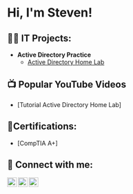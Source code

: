<h1>Hi, I'm Steven! </h1>

<h2>👨‍💻 IT Projects:</h2>

- <b>Active Directory Practice</b>
  - [Active Directory Home Lab](https://github.com/stevenjbit/ActiveDirectoryLab)

<h2>📺 Popular YouTube Videos</h2>

- [Tutorial Active Directory Home Lab]

<h2>👨Certifications:</h2>

- [CompTIA A+]

<h2> 🤳 Connect with me:</h2>

[<img align="left" alt="Steven-Bealle | LinkedIn" width="22px" src="https://cdn.jsdelivr.net/npm/simple-icons@v3/icons/linkedin.svg" />][linkedin]
[<img align="left" alt="StevenBealle | Twitter" width="22px" src="https://cdn.jsdelivr.net/npm/simple-icons@v3/icons/twitter.svg" />][twitter]
[<img align="left" alt="StevenB | YouTube" width="22px" src="https://cdn.jsdelivr.net/npm/simple-icons@v3/icons/youtube.svg" />][youtube]

[linkedin]: https://linkedin.com/in/steven-bealle
[twitter]: https://twitter.com/stevenbealle
[youtube]: https://www.youtube.com/@stevenjbit


<!--
**stevenjbit/stevenjbit** is a ✨ _special_ ✨ repository because its `README.md` (this file) appears on your GitHub profile.

Here are some ideas to get you started:

- 🔭 I’m currently working on ...
- 🌱 I’m currently learning ...
- 👯 I’m looking to collaborate on ...
- 🤔 I’m looking for help with ...
- 💬 Ask me about ...
- 📫 How to reach me: ...
- 😄 Pronouns: ...
- ⚡ Fun fact: ...
-->
